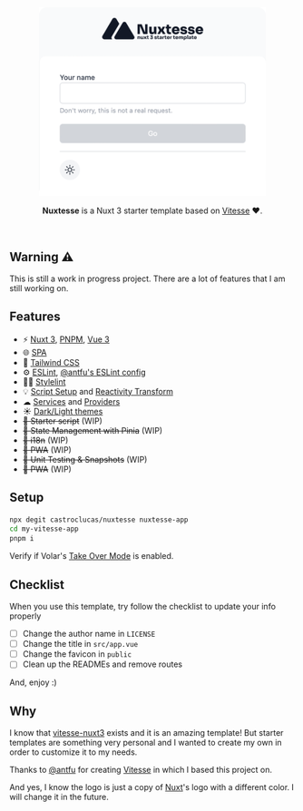 <p align="center">
  <img src="./src/public/nuxtesse.png" alt="Nuxtesse - A Nuxt 3 starter template" width="400"/>
</p>

<p align="center">
  <b>Nuxtesse</b> is a Nuxt 3 starter template based on <a href="https://github.com/antfu/vitesse">Vitesse</a> ♥️.
</p>

<br>

## Warning ⚠️

This is still a work in progress project. There are a lot of features that I am still working on.

## Features

- ⚡️ [Nuxt 3](https://v3.nuxtjs.org), [PNPM](https://pnpm.io), [Vue 3](https://pnpm.io)
- 🌐 [SPA](https://v3.nuxtjs.org/guide/deploy/static-hosting/)
- 🎨 [Tailwind CSS](https://tailwindcss.com)
- ⚙️ [ESLint](https://eslint.org), [@antfu's ESLint config](https://github.com/antfu/eslint-config)
- 👨‍🎨 [Stylelint](https://stylelint.io)
- 💡 [Script Setup](https://vuejs.org/api/sfc-script-setup.html) and [Reactivity Transform](https://vuejs.org/guide/extras/reactivity-transform.html)
- ☁ [Services](./src/services/) and [Providers](./src/providers/)
- ☀️ [Dark/Light themes](https://color-mode.nuxtjs.org)
- ~~🚧 Starter script~~ (WIP)
- ~~🚧 State Management with Pinia~~ (WIP)
- ~~🚧 i18n~~ (WIP)
- ~~🚧 PWA~~ (WIP)
- ~~🚧 Unit Testing & Snapshots~~ (WIP)
- ~~🚧 PWA~~ (WIP)

## Setup

```bash
npx degit castroclucas/nuxtesse nuxtesse-app
cd my-vitesse-app
pnpm i
```

Verify if Volar's [Take Over Mode](https://github.com/johnsoncodehk/volar/discussions/471) is enabled.

## Checklist

When you use this template, try follow the checklist to update your info properly

- [ ] Change the author name in `LICENSE`
- [ ] Change the title in `src/app.vue`
- [ ] Change the favicon in `public`
- [ ] Clean up the READMEs and remove routes

And, enjoy :)

## Why

I know that [vitesse-nuxt3](https://github.com/antfu/vitesse) exists and it is an amazing template!
But starter templates are something very personal and I wanted to create my own in order to customize it to my needs.

Thanks to [@antfu](https://github.com/antfu) for creating [Vitesse](https://github.com/antfu/vitesse) in which I based this project on.

And yes, I know the logo is just a copy of [Nuxt](https://nuxtjs.org)'s logo with a different color. I will change it in the future.
